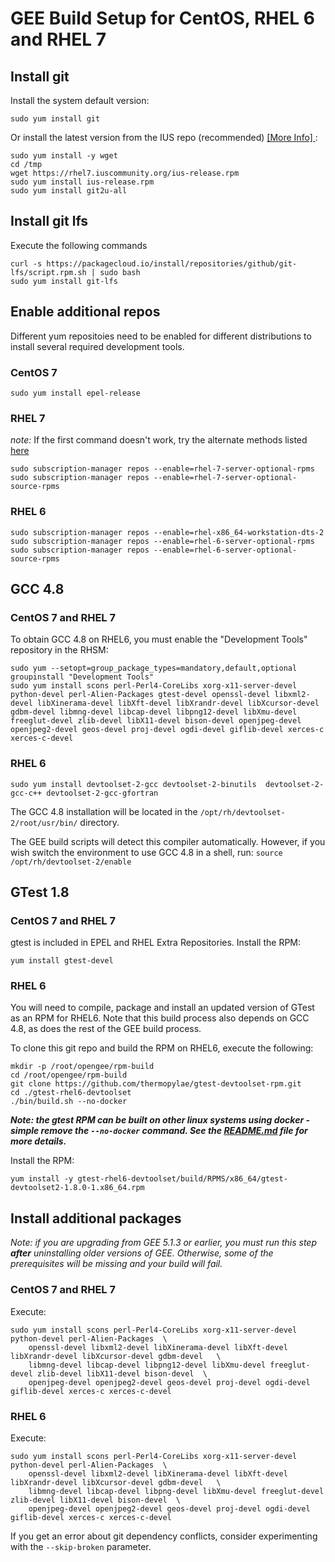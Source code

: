 # GEE Build Setup for CentOS, RHEL 6 and RHEL 7     


## Install git  
    
Install the system default version:
    
```
sudo yum install git
```
    
Or install the latest version from the IUS repo (recommended) [ [More Info] ](https://ius.io/GettingStarted/):
```
sudo yum install -y wget
cd /tmp
wget https://rhel7.iuscommunity.org/ius-release.rpm
sudo yum install ius-release.rpm
sudo yum install git2u-all
```
        
        
## Install git lfs
   
Execute the following commands
    
```
curl -s https://packagecloud.io/install/repositories/github/git-lfs/script.rpm.sh | sudo bash
sudo yum install git-lfs
```



## Enable additional repos
Different yum repositoies need to be enabled for different distributions to install several required development tools.  

### CentOS 7 
```
sudo yum install epel-release
```

### RHEL 7  

_note:_ If the first command doesn't work, try the alternate methods listed [here](https://www.cyberciti.biz/faq/installing-rhel-epel-repo-on-centos-redhat-7-x/)
```
sudo subscription-manager repos --enable=rhel-7-server-optional-rpms
sudo subscription-manager repos --enable=rhel-7-server-optional-source-rpms
```    

### RHEL 6
```
sudo subscription-manager repos --enable=rhel-x86_64-workstation-dts-2
sudo subscription-manager repos --enable=rhel-6-server-optional-rpms
sudo subscription-manager repos --enable=rhel-6-server-optional-source-rpms
```
       
## GCC 4.8

### CentOS 7 and RHEL 7

To obtain GCC 4.8 on RHEL6, you must enable the "Development Tools" repository in the RHSM: 
```
sudo yum --setopt=group_package_types=mandatory,default,optional groupinstall "Development Tools"
sudo yum install scons perl-Perl4-CoreLibs xorg-x11-server-devel python-devel perl-Alien-Packages gtest-devel openssl-devel libxml2-devel libXinerama-devel libXft-devel libXrandr-devel libXcursor-devel gdbm-devel libmng-devel libcap-devel libpng12-devel libXmu-devel freeglut-devel zlib-devel libX11-devel bison-devel openjpeg-devel openjpeg2-devel geos-devel proj-devel ogdi-devel giflib-devel xerces-c xerces-c-devel
```
### RHEL 6

```
sudo yum install devtoolset-2-gcc devtoolset-2-binutils  devtoolset-2-gcc-c++ devtoolset-2-gcc-gfortran
```

The GCC 4.8 installation will be located in the `/opt/rh/devtoolset-2/root/usr/bin/` directory.  

The GEE build scripts will detect this compiler automatically. However, if you wish switch the environment to use GCC 4.8 in a shell, run: 
```source /opt/rh/devtoolset-2/enable```

## GTest 1.8


### CentOS 7 and RHEL 7

gtest is included in EPEL and RHEL Extra Repositories.  Install the RPM: 
```
yum install gtest-devel
``` 

### RHEL 6
You will need to compile, package and install an updated version of GTest as an RPM for RHEL6.   Note that this build process also depends on GCC 4.8, as does the rest of the GEE build process. 

To clone this git repo and build the RPM on RHEL6, execute the following: 
```
mkdir -p /root/opengee/rpm-build
cd /root/opengee/rpm-build 
git clone https://github.com/thermopylae/gtest-devtoolset-rpm.git 
cd ./gtest-rhel6-devtoolset
./bin/build.sh --no-docker 
```
___Note: the gtest RPM can be built on other linux systems using docker - simple remove the ```--no-docker``` command.  See the [README.md](https://github.com/thermopylae/gtest-devtoolset-rpm) file for more details.___  
  
Install the RPM: 
``` 
yum install -y gtest-rhel6-devtoolset/build/RPMS/x86_64/gtest-devtoolset2-1.8.0-1.x86_64.rpm

```  

## Install additional packages

_Note: if you are upgrading from GEE 5.1.3 or earlier, you must run this step __after__ uninstalling older versions of GEE.  Otherwise, some of the prerequisites will be missing and your build will fail._

### CentOS 7 and RHEL 7
Execute: 
```
sudo yum install scons perl-Perl4-CoreLibs xorg-x11-server-devel python-devel perl-Alien-Packages  \
    openssl-devel libxml2-devel libXinerama-devel libXft-devel libXrandr-devel libXcursor-devel gdbm-devel   \
    libmng-devel libcap-devel libpng12-devel libXmu-devel freeglut-devel zlib-devel libX11-devel bison-devel  \
    openjpeg-devel openjpeg2-devel geos-devel proj-devel ogdi-devel giflib-devel xerces-c xerces-c-devel
```
### RHEL 6
Execute: 
```
sudo yum install scons perl-Perl4-CoreLibs xorg-x11-server-devel python-devel perl-Alien-Packages  \
    openssl-devel libxml2-devel libXinerama-devel libXft-devel libXrandr-devel libXcursor-devel gdbm-devel   \
    libmng-devel libcap-devel libpng-devel libXmu-devel freeglut-devel zlib-devel libX11-devel bison-devel  \
    openjpeg-devel openjpeg2-devel geos-devel proj-devel ogdi-devel giflib-devel xerces-c xerces-c-devel
```


If you get an error about git dependency conflicts, consider experimenting with the `--skip-broken` parameter.






